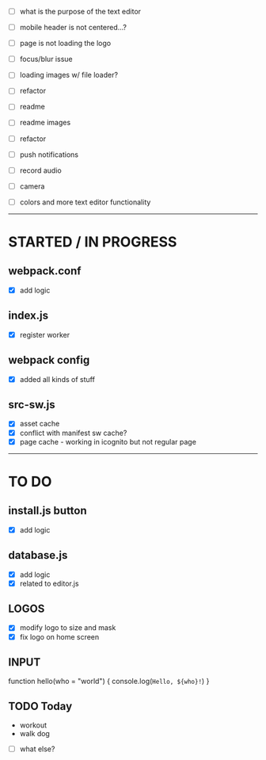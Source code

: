 
- [ ] what is the purpose of the text editor
- [ ] mobile header is not centered...?
- [ ] page is not loading the logo
- [ ] focus/blur issue
- [ ] loading images w/ file loader?
- [ ] refactor
- [ ] readme
- [ ] readme images
- [ ] refactor

- [ ] push notifications
- [ ] record audio
- [ ] camera
- [ ] colors and more text editor functionality
------

# STARTED / IN PROGRESS
## webpack.conf
- [x] add logic

## index.js
- [x] register worker

## webpack config
- [x] added all kinds of stuff

## src-sw.js
- [x] asset cache
- [x] conflict with manifest sw cache?
- [x] page cache - working in icognito but not regular page
------
# TO DO
## install.js button
- [x] add logic

## database.js
- [x] add logic
- [x] related to editor.js

## LOGOS
- [x] modify logo to size and mask
- [x] fix logo on home screen

## INPUT
function hello(who = "world") {
  console.log(`Hello, ${who}!`)
}

## TODO Today
- workout
- walk dog
- [ ] what else?